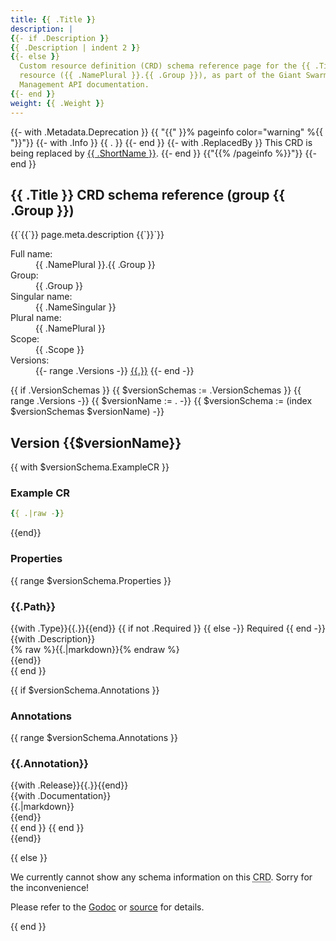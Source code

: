 ```yaml
---
title: {{ .Title }}
description: |
{{- if .Description }}
{{ .Description | indent 2 }}
{{- else }}
  Custom resource definition (CRD) schema reference page for the {{ .Title }}
  resource ({{ .NamePlural }}.{{ .Group }}), as part of the Giant Swarm
  Management API documentation.
{{- end }}
weight: {{ .Weight }}
---
```


{{- with .Metadata.Deprecation }}
{{ "{{" }}% pageinfo color="warning" %{{ "}}"}}
{{- with .Info }}
{{ . }}
{{- end }}
{{- with .ReplacedBy }}
This CRD is being replaced by <a href="../{{ .FullName }}/">{{ .ShortName }}</a>.
{{- end }}
{{"{{% /pageinfo %}}"}}
{{- end }}

## {{ .Title }} CRD schema reference (group {{ .Group }})
<div class="lead">{{`{{`}} page.meta.description {{`}}`}}</div>

<dl class="crd-meta">
<dt class="fullname">Full name:</dt>
<dd class="fullname">{{ .NamePlural }}.{{ .Group }}</dd>
<dt class="groupname">Group:</dt>
<dd class="groupname">{{ .Group }}</dd>
<dt class="singularname">Singular name:</dt>
<dd class="singularname">{{ .NameSingular }}</dd>
<dt class="pluralname">Plural name:</dt>
<dd class="pluralname">{{ .NamePlural }}</dd>
<dt class="scope">Scope:</dt>
<dd class="scope">{{ .Scope }}</dd>
<dt class="versions">Versions:</dt>
<dd class="versions">
{{- range .Versions -}}
<a class="version" href="#{{.}}" title="Show schema for version {{.}}">{{.}}</a>
{{- end -}}
</dd>
</dl>

{{ if .VersionSchemas }}
{{ $versionSchemas := .VersionSchemas }}
{{ range .Versions -}}
{{ $versionName := . -}}
{{ $versionSchema := (index $versionSchemas $versionName) -}}
<div class="crd-schema-version">
<h2 id="{{$versionName}}">Version {{$versionName}}</h2>

{{ with $versionSchema.ExampleCR }}
<h3 id="crd-example-{{$versionName}}">Example CR</h3>

```yaml
{{ .|raw -}}
```

{{end}}

<h3 id="property-details-{{$versionName}}">Properties</h3>

{{ range $versionSchema.Properties }}
<div class="property depth-{{.Depth}}">
<div class="property-header">
<h3 class="property-path" id="{{$versionName}}-{{.Path}}">{{.Path}}</h3>
</div>
<div class="property-body">
<div class="property-meta">
{{with .Type}}<span class="property-type">{{.}}</span>{{end}}
{{ if not .Required }}
{{ else -}}
<span class="property-required">Required</span>
{{ end -}}
</div>
{{with .Description}}
<div class="property-description">
{% raw %}{{.|markdown}}{% endraw %}
</div>
{{end}}
</div>
</div>
{{ end }}

{{ if $versionSchema.Annotations }}
<h3 id="annotation-details-{{$versionName}}">Annotations</h3>

{{ range $versionSchema.Annotations }}
<div class="annotation">
<div class="annotation-header">
<h3 class="annotation-path" id="{{.CRDVersion}}-{{.Annotation}}">{{.Annotation}}</h3>
</div>
<div class="annotation-body">
<div class="annotation-meta">
{{with .Release}}<span class="annotation-release">{{.}}</span>{{end}}
</div>
{{with .Documentation}}
<div class="annotation-description">
{{.|markdown}}
</div>
{{end}}
</div>
</div>
{{ end }}
{{ end }}

</div>
{{end}}

{{ else }}
<div class="crd-noversions">
<p>We currently cannot show any schema information on this <abbr title="custom resource definition">CRD</abbr>. Sorry for the inconvenience!</p>
<p>Please refer to the <a href="https://pkg.go.dev/github.com/giantswarm/apiextensions/pkg/apis/">Godoc</a> or <a href="https://github.com/giantswarm/apiextensions/tree/master/pkg/apis">source</a> for details.</p>
</div>
{{ end }}
